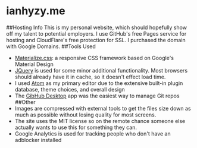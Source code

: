 ianhyzy.me
==========
##Hosting Info
This is my personal website, which should hopefully show off my talent to potential employers. I use GitHub's free Pages service for hosting and CloudFlare's free protection for SSL. I purchased the domain with Google Domains.
##Tools Used
* [Materialize.css](http://materializecss.com/): a responsive CSS framework based on Google's Material Design
* [JQuery](https://jquery.com/) is used for some minor additional functionality. Most browsers should already have it in cache, so it doesn't effect load time.
* I used [Atom](https://atom.io/) as my primary editor due to the extensive built-in plugin database, theme choices, and overall design
* The [GibHub Desktop](https://desktop.github.com/) app was the easiest way to manage Git repos
##Other
* Images are compressed with external tools to get the files size down as much as possible without losing quality for most screens.
* The site uses the MIT license so on the remote chance someone else actually wants to use this for something they can.
* Google Analytics is used for tracking people who don't have an adblocker installed
